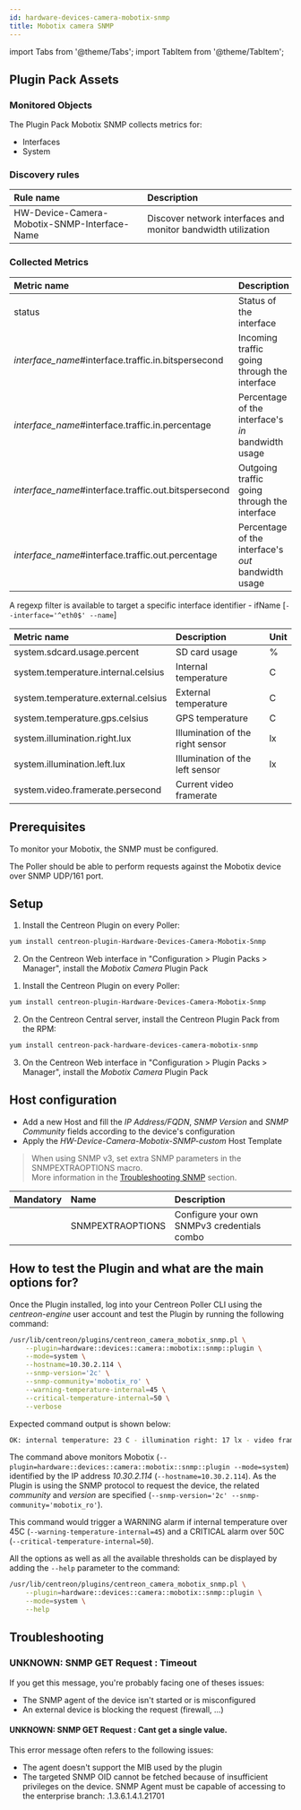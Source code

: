 ```yaml
---
id: hardware-devices-camera-mobotix-snmp
title: Mobotix camera SNMP
---
```

import Tabs from '@theme/Tabs';
import TabItem from '@theme/TabItem';


## Plugin Pack Assets

### Monitored Objects

The Plugin Pack Mobotix SNMP collects metrics for:
* Interfaces
* System

### Discovery rules

<Tabs groupId="sync">
<TabItem value="Services" label="Services">

| Rule name                                    | Description                                                           |
| :------------------------------------------- | :-------------------------------------------------------------------- |
| HW-Device-Camera-Mobotix-SNMP-Interface-Name | Discover network interfaces and monitor bandwidth utilization         |

</TabItem>
</Tabs>

### Collected Metrics

<Tabs groupId="sync">
<TabItem value="Interfaces" label="Interfaces">

| Metric name                                            | Description                                         | Unit |
| :----------------------------------------------------- | :-------------------------------------------------- | :--- |
| status                                                 | Status of the interface                             |      |
| *interface\_name*\#interface.traffic.in.bitspersecond  | Incoming traffic going through the interface        | b/s  |
| *interface\_name*\#interface.traffic.in.percentage     | Percentage of the interface's *in* bandwidth usage  | %    |
| *interface\_name*\#interface.traffic.out.bitspersecond | Outgoing traffic going through the interface        | b/s  |
| *interface\_name*\#interface.traffic.out.percentage    | Percentage of the interface's *out* bandwidth usage | %    |

A regexp filter is available to target a specific interface identifier - ifName [```--interface='^eth0$' --name```]

</TabItem>
<TabItem value="System" label="System">

| Metric name                         | Description                      | Unit |
| :---------------------------------- | :------------------------------- | :--- |
| system.sdcard.usage.percent         | SD card usage                    | %    |
| system.temperature.internal.celsius | Internal temperature             | C    |
| system.temperature.external.celsius | External temperature             | C    |
| system.temperature.gps.celsius      | GPS temperature                  | C    |
| system.illumination.right.lux       | Illumination of the right sensor | lx   |
| system.illumination.left.lux        | Illumination of the left sensor  | lx   |
| system.video.framerate.persecond    | Current video framerate          |      |

</TabItem>
</Tabs>

## Prerequisites

To monitor your Mobotix, the SNMP must be configured.

The Poller should be able to perform requests against the Mobotix device over SNMP UDP/161 port. 

## Setup

<Tabs groupId="sync">
<TabItem value="Online License" label="Online License">

1. Install the Centreon Plugin on every Poller:

```bash
yum install centreon-plugin-Hardware-Devices-Camera-Mobotix-Snmp
```

2. On the Centreon Web interface in "Configuration > Plugin Packs > Manager", install the *Mobotix Camera* Plugin Pack

</TabItem>
<TabItem value="Offline License" label="Offline License">

1. Install the Centreon Plugin on every Poller:

```bash
yum install centreon-plugin-Hardware-Devices-Camera-Mobotix-Snmp
```

2. On the Centreon Central server, install the Centreon Plugin Pack from the RPM:

```bash
yum install centreon-pack-hardware-devices-camera-mobotix-snmp
```

3. On the Centreon Web interface in "Configuration > Plugin Packs > Manager", install the *Mobotix Camera* Plugin Pack

</TabItem>
</Tabs>

## Host configuration

* Add a new Host and fill the *IP Address/FQDN*, *SNMP Version* and *SNMP Community* fields according to the device's configuration
* Apply the *HW-Device-Camera-Mobotix-SNMP-custom* Host Template

> When using SNMP v3, set extra SNMP parameters in the SNMPEXTRAOPTIONS macro. <br/>
> More information in the [Troubleshooting SNMP](../getting-started/how-to-guides/troubleshooting-plugins.md#snmpv3-options-mapping) section.

| Mandatory | Name             | Description                                    |
| :-------- | :--------------- | :--------------------------------------------- |
|           | SNMPEXTRAOPTIONS | Configure your own SNMPv3 credentials combo    |

## How to test the Plugin and what are the main options for?

Once the Plugin installed, log into your Centreon Poller CLI using the *centreon-engine* user account
and test the Plugin by running the following command:

```bash
/usr/lib/centreon/plugins/centreon_camera_mobotix_snmp.pl \
    --plugin=hardware::devices::camera::mobotix::snmp::plugin \
    --mode=system \
    --hostname=10.30.2.114 \
    --snmp-version='2c' \
    --snmp-community='mobotix_ro' \
    --warning-temperature-internal=45 \
    --critical-temperature-internal=50 \
    --verbose
```

Expected command output is shown below:

```bash
OK: internal temperature: 23 C - illumination right: 17 lx - video framerate: 2 fps | 'system.temperature.internal.celsius'=23C;0:45;0:50;; 'system.illumination.right.lux'=17lx;;;; 'system.video.framerate.persecond'=2fps;;;;
```

The command above monitors Mobotix (```--plugin=hardware::devices::camera::mobotix::snmp::plugin --mode=system```) identified
by the IP address *10.30.2.114* (```--hostname=10.30.2.114```). As the Plugin is using the SNMP protocol to request the device, the related
*community* and *version* are specified (```--snmp-version='2c' --snmp-community='mobotix_ro'```).

This command would trigger a WARNING alarm if internal temperature over 45C 
(```--warning-temperature-internal=45```) and a CRITICAL alarm over 50C (```--critical-temperature-internal=50```).

All the options as well as all the available thresholds can be displayed by adding the  ```--help```
parameter to the command:

```bash
/usr/lib/centreon/plugins/centreon_camera_mobotix_snmp.pl \
    --plugin=hardware::devices::camera::mobotix::snmp::plugin \
    --mode=system \
    --help
```

## Troubleshooting

### UNKNOWN: SNMP GET Request : Timeout

If you get this message, you're probably facing one of theses issues:
* The SNMP agent of the device isn't started or is misconfigured
* An external device is blocking the request (firewall, ...)

#### UNKNOWN: SNMP GET Request : Cant get a single value.

This error message often refers to the following issues: 
  - The agent doesn't support the MIB used by the plugin
  - The targeted SNMP OID cannot be fetched because of insufficient privileges on the device. 
    SNMP Agent must be capable of accessing to the enterprise branch: .1.3.6.1.4.1.21701
